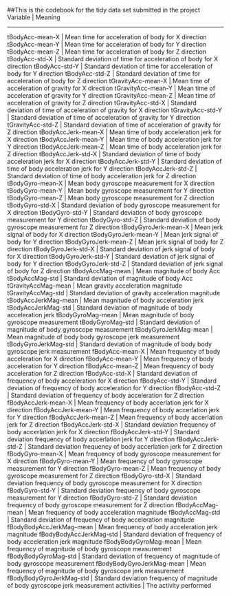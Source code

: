 ##This is the codebook for the tidy data set submitted in the project
Variable				|	Meaning
---------------------------------------------------  ----------------------------------------------------------------------------------------------------------------
tBodyAcc-mean-X			|	Mean time for acceleration of body for X direction
tBodyAcc-mean-Y			|	Mean time for acceleration of body for Y direction
tBodyAcc-mean-Z			|	Mean time for acceleration of body for Z direction
tBodyAcc-std-X			|	Standard deviation of time for acceleration of body for X direction
tBodyAcc-std-Y			|	Standard deviation of time for acceleration of body for Y direction
tBodyAcc-std-Z			|	Standard deviation of time for acceleration of body for Z direction
tGravityAcc-mean-X		|	Mean time of acceleration of gravity for X direction
tGravityAcc-mean-Y			|	Mean time of acceleration of gravity for Y direction
tGravityAcc-mean-Z		|	Mean time of acceleration of gravity for Z direction
tGravityAcc-std-X			|	Standard deviation of time of acceleration of gravity for X direction
tGravityAcc-std-Y			|	Standard deviation of time of acceleration of gravity for Y direction
tGravityAcc-std-Z			|	Standard deviation of time of acceleration of gravity for Z direction
tBodyAccJerk-mean-X		|	Mean time of body acceleration jerk for X direction
tBodyAccJerk-mean-Y		|	Mean time of body acceleration jerk for Y direction
tBodyAccJerk-mean-Z		|	Mean time of body acceleration jerk for Z direction
tBodyAccJerk-std-X			|	Standard deviation of time of body acceleration jerk for X direction
tBodyAccJerk-std-Y			|	Standard deviation of time of body acceleration jerk for Y direction
tBodyAccJerk-std-Z			|	Standard deviation of time of body acceleration jerk for Z direction
tBodyGyro-mean-X			|	Mean body gyroscope measurement for X direction
tBodyGyro-mean-Y			|	Mean body gyroscope measurement for Y direction
tBodyGyro-mean-Z			|	Mean body gyroscope measurement for Z direction
tBodyGyro-std-X			|	Standard deviation of body gyroscope measurement for X direction
tBodyGyro-std-Y			|	Standard deviation of body gyroscope measurement for Y direction
tBodyGyro-std-Z			|	Standard deviation of body gyroscope measurement for Z direction
tBodyGyroJerk-mean-X		|	Mean jerk signal of body for X direction
tBodyGyroJerk-mean-Y		|	Mean jerk signal of body for Y direction
tBodyGyroJerk-mean-Z		|	Mean jerk signal of body for Z direction
tBodyGyroJerk-std-X		|	Standard deviation of jerk signal of body for X direction
tBodyGyroJerk-std-Y		|	Standard deviation of jerk signal of body for Y direction
tBodyGyroJerk-std-Z		|	Standard deviation of jerk signal of body for Z direction
tBodyAccMag-mean		|	Mean magnitude of body Acc
tBodyAccMag-std			|	Standard deviation of magnitude of body Acc
tGravityAccMag-mean		|	Mean gravity acceleration magnitude
tGravityAccMag-std		|	Standard deviation of gravity acceleration magnitude
tBodyAccJerkMag-mean		|	Mean magnitude of body acceleration jerk
tBodyAccJerkMag-std		|	Standard deviation of magnitude of body acceleration jerk
tBodyGyroMag-mean		|	Mean magnitude of body gyroscope measurement
tBodyGyroMag-std			|	Standard deviation of magnitude of body gyroscope measurement
tBodyGyroJerkMag-mean		|	Mean magnitude of body body gyroscope jerk measurement
tBodyGyroJerkMag-std		|	Standard deviation of magnitude of body body gyroscope jerk measurement
fBodyAcc-mean-X			|	Mean frequency of body acceleration for X direction
fBodyAcc-mean-Y			|	Mean frequency of body acceleration for Y direction
fBodyAcc-mean-Z			|	Mean frequency of body acceleration for Z direction
fBodyAcc-std-X			|	Standard deviation of frequency of body acceleration for X direction
fBodyAcc-std-Y			|	Standard deviation of frequency of body acceleration for Y direction
fBodyAcc-std-Z			|	Standard deviation of frequency of body acceleration for Z direction
fBodyAccJerk-mean-X		|	Mean frequency of body accerlation jerk for X direction
fBodyAccJerk-mean-Y		|	Mean frequency of body accerlation jerk for Y direction
fBodyAccJerk-mean-Z		|	Mean frequency of body accerlation jerk for Z direction
fBodyAccJerk-std-X			|	Standard deviation frequency of body accerlation jerk for X direction
fBodyAccJerk-std-Y			|	Standard deviation frequency of body accerlation jerk for Y direction
fBodyAccJerk-std-Z			|	Standard deviation frequency of body accerlation jerk for Z direction
fBodyGyro-mean-X			|	Mean frequency of body gyroscope measurement for X direction
fBodyGyro-mean-Y			|	Mean frequency of body gyroscope measurement for Y direction
fBodyGyro-mean-Z			|	Mean frequency of body gyroscope measurement for Z direction
fBodyGyro-std-X			|	Standard deviation frequency of body gyroscope measurement for X direction
fBodyGyro-std-Y			|	Standard deviation frequency of body gyroscope measurement for Y direction
fBodyGyro-std-Z			|	Standard deviation frequency of body gyroscope measurement for Z direction
fBodyAccMag-mean		|	Mean frequency of body acceleration magnitude
fBodyAccMag-std			|	Standard deviation of frequency of body acceleration magnitude
fBodyBodyAccJerkMag-mean		|	Mean frequency of body acceleration jerk magnitude
fBodyBodyAccJerkMag-std		|	Standard deviation of frequency of body acceleration jerk magnitude
fBodyBodyGyroMag-mean		|	Mean frequency of magnitude of body gyroscope measurement
fBodyBodyGyroMag-std		|	Standard deviation of frequency of magnitude of body gyroscope measurement
fBodyBodyGyroJerkMag-mean	|	Mean frequency of magnitude of body gyroscope jerk measurement
fBodyBodyGyroJerkMag-std		|	Standard deviation frequency of magnitude of body gyroscope jerk measurement
activities				|	The activity performed
